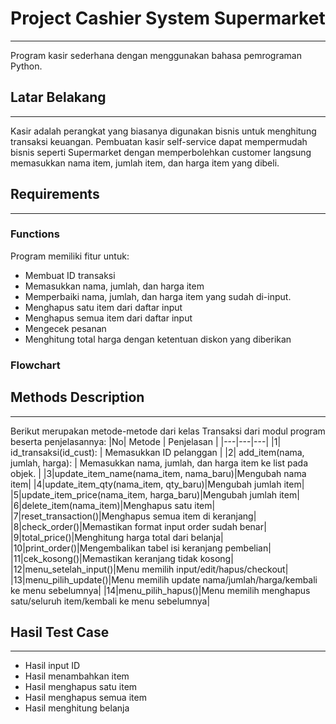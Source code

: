 # Project Cashier System Supermarket
---
Program kasir sederhana dengan menggunakan bahasa pemrograman Python.
## Latar Belakang
---
Kasir adalah perangkat yang biasanya digunakan bisnis untuk menghitung transaksi keuangan. Pembuatan kasir self-service dapat mempermudah bisnis seperti Supermarket dengan memperbolehkan customer langsung memasukkan nama item, jumlah item, dan harga item yang dibeli.
## Requirements
---
### Functions
Program memiliki fitur untuk:
- Membuat ID transaksi
- Memasukkan nama, jumlah, dan harga item
- Memperbaiki nama, jumlah, dan harga item yang sudah di-input.
- Menghapus satu item dari daftar input
- Menghapus semua item dari daftar input
- Mengecek pesanan
- Menghitung total harga dengan ketentuan diskon yang diberikan

### Flowchart

## Methods Description
---
Berikut merupakan metode-metode dari kelas Transaksi dari modul program beserta penjelasannya:
|No| Metode | Penjelasan |
|---|---|---|
|1| id_transaksi(id_cust): | Memasukkan ID pelanggan |
|2| add_item(nama, jumlah, harga): | Memasukkan nama, jumlah, dan harga item ke list pada objek. |
|3|update_item_name(nama_item, nama_baru)|Mengubah nama item|
|4|update_item_qty(nama_item, qty_baru)|Mengubah jumlah item|
|5|update_item_price(nama_item, harga_baru)|Mengubah jumlah item|
|6|delete_item(nama_item)|Menghapus satu item|
|7|reset_transaction()|Menghapus semua item di keranjang|
|8|check_order()|Memastikan format input order sudah benar|
|9|total_price()|Menghitung harga total dari belanja|
|10|print_order()|Mengembalikan tabel isi keranjang pembelian|
|11|cek_kosong()|Memastikan keranjang tidak kosong|
|12|menu_setelah_input()|Menu memilih input/edit/hapus/checkout|
|13|menu_pilih_update()|Menu memilih update nama/jumlah/harga/kembali ke menu sebelumnya|
|14|menu_pilih_hapus()|Menu memilih menghapus satu/seluruh item/kembali ke menu sebelumnya|

## Hasil Test Case
---
- Hasil input ID
- Hasil menambahkan item
- Hasil menghapus satu item
- Hasil menghapus semua item
- Hasil menghitung belanja

